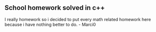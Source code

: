 ## School homework solved in c++

I really homework so i decided to put every math related homework here because i have nothing better to do. - Marci0
